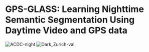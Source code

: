 # GPS-GLASS: Learning Nighttime Semantic Segmentation Using Daytime Video and GPS data
![ACDC-night](./video/ACDC-night.gif)
![Dark_Zurich-val](./video/Dark_Zurich-val.gif)
